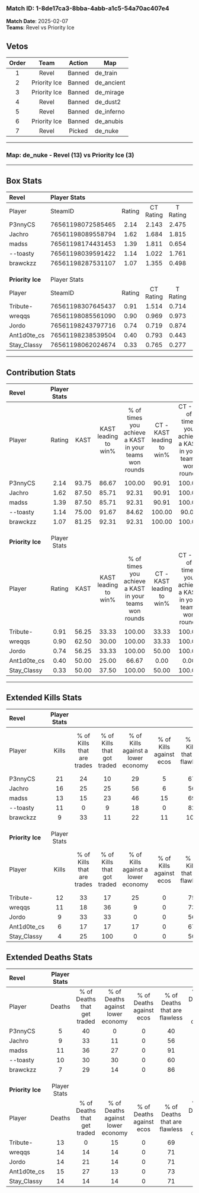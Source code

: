 ### Match ID: 1-8de17ca3-8bba-4abb-a1c5-54a70ac407e4  
**Match Date**: 2025-02-07  
**Teams**: Revel vs Priority Ice  

## Vetos  

| Order | Team | Action | Map |
| :---: | :--: | :----: | --- |
| 1 | Revel | Banned | de_train |
| 2 | Priority Ice | Banned | de_ancient |
| 3 | Priority Ice | Banned | de_mirage |
| 4 | Revel | Banned | de_dust2 |
| 5 | Revel | Banned | de_inferno |
| 6 | Priority Ice | Banned | de_anubis |
| 7 | Revel | Picked | de_nuke |

---  

### **Map**: de_nuke - Revel (13) vs Priority Ice (3)  
---  

## Box Stats  

| **Revel**        | Player Stats      |        |           |          |       |       |       |         |        |      |     |
| :- | :- | :-: | :-: | :-: | :-: | :-: | :-: | :-: | :-: | :-: | :-: |
| Player           | SteamID           | Rating | CT Rating | T Rating | KAST  |  ADR  | Kills | Assists | Deaths | K/D  | HS% |
| P3nnyCS          | 76561198072585465 |  2.14  |   2.143   |  2.475   | 93.75 | 124.8 |  21   |    5    |   5    | 4.20 | 71  |
| Jachro           | 76561198089558794 |  1.62  |   1.684   |  1.815   | 87.50 | 96.4  |  16   |    7    |   9    | 1.78 | 56  |
| madss            | 76561198174431453 |  1.39  |   1.811   |  0.654   | 87.50 | 96.1  |  13   |    7    |   11   | 1.18 | 69  |
| --toasty         | 76561198039591422 |  1.14  |   1.022   |  1.761   | 75.00 | 80.6  |  11   |    2    |   10   | 1.10 | 63  |
| brawckzz         | 76561198287531107 |  1.07  |   1.355   |  0.498   | 81.25 | 48.1  |   9   |    2    |   7    | 1.29 | 33  |
|                  |                   |        |           |          |       |       |       |         |        |      |     |
|                  |                   |        |           |          |       |       |       |         |        |      |     |
|                  |                   |        |           |          |       |       |       |         |        |      |     |
| **Priority Ice** | Player Stats      |        |           |          |       |       |       |         |        |      |     |
| Player           | SteamID           | Rating | CT Rating | T Rating | KAST  |  ADR  | Kills | Assists | Deaths | K/D  | HS% |
| Tribute-         | 76561198307645437 |  0.91  |   1.514   |  0.714   | 56.25 | 68.8  |  12   |    1    |   13   | 0.92 | 50  |
| wreqqs           | 76561198085561090 |  0.90  |   0.969   |  0.973   | 62.50 | 76.6  |  11   |    2    |   14   | 0.79 | 63  |
| Jordo            | 76561198243797716 |  0.74  |   0.719   |  0.874   | 56.25 | 70.3  |   9   |    3    |   14   | 0.64 | 66  |
| Ant1d0te_cs      | 76561198238539504 |  0.40  |   0.793   |  0.443   | 50.00 | 41.8  |   6   |    2    |   15   | 0.40 | 83  |
| Stay_Classy      | 76561198062024674 |  0.33  |   0.765   |  0.277   | 50.00 | 42.7  |   4   |    3    |   14   | 0.29 | 75  |
---  

## Contribution Stats  

| **Revel**        | Player Stats |       |                      |                                                        |                           |                                                             |                          |                                                            |
| :- | :-: | :-: | :-: | :-: | :-: | :-: | :-: | :-: |
| Player           |    Rating    | KAST  | KAST leading to win% | % of times you achieve a KAST in your teams won rounds | CT - KAST leading to win% | CT - % of times you achieve a KAST in your teams won rounds | T - KAST leading to win% | T - % of times you achieve a KAST in your teams won rounds |
| P3nnyCS          |     2.14     | 93.75 |        86.67         |                         100.00                         |           90.91           |                           100.00                            |          75.00           |                           100.00                           |
| Jachro           |     1.62     | 87.50 |        85.71         |                         92.31                          |           90.91           |                           100.00                            |          66.67           |                           66.67                            |
| madss            |     1.39     | 87.50 |        85.71         |                         92.31                          |           90.91           |                           100.00                            |          66.67           |                           66.67                            |
| --toasty         |     1.14     | 75.00 |        91.67         |                         84.62                          |          100.00           |                            90.00                            |          66.67           |                           66.67                            |
| brawckzz         |     1.07     | 81.25 |        92.31         |                         92.31                          |          100.00           |                           100.00                            |          66.67           |                           66.67                            |
|                  |              |       |                      |                                                        |                           |                                                             |                          |                                                            |
|                  |              |       |                      |                                                        |                           |                                                             |                          |                                                            |
|                  |              |       |                      |                                                        |                           |                                                             |                          |                                                            |
| **Priority Ice** | Player Stats |       |                      |                                                        |                           |                                                             |                          |                                                            |
| Player           |    Rating    | KAST  | KAST leading to win% | % of times you achieve a KAST in your teams won rounds | CT - KAST leading to win% | CT - % of times you achieve a KAST in your teams won rounds | T - KAST leading to win% | T - % of times you achieve a KAST in your teams won rounds |
| Tribute-         |     0.91     | 56.25 |        33.33         |                         100.00                         |           33.33           |                           100.00                            |          33.33           |                           100.00                           |
| wreqqs           |     0.90     | 62.50 |        30.00         |                         100.00                         |           33.33           |                           100.00                            |          28.57           |                           100.00                           |
| Jordo            |     0.74     | 56.25 |        33.33         |                         100.00                         |           50.00           |                           100.00                            |          28.57           |                           100.00                           |
| Ant1d0te_cs      |     0.40     | 50.00 |        25.00         |                         66.67                          |           0.00            |                            0.00                             |          33.33           |                           100.00                           |
| Stay_Classy      |     0.33     | 50.00 |        37.50         |                         100.00                         |           50.00           |                           100.00                            |          33.33           |                           100.00                           |
---  

## Extended Kills Stats  

| **Revel**        | Player Stats |                            |                            |                                    |                         |                              |                                 |                                       |                    |           |
| :- | :-: | :-: | :-: | :-: | :-: | :-: | :-: | :-: | :-: | :-: |
| Player           |    Kills     | % of Kills that are trades | % of Kills that got traded | % of Kills against a lower economy | % of Kills against ecos | % of Kills that are flawless | % of Kills that are close duels | % of Kills that are assisted by flash | Pistol Round Kills | AWP Kills |
| P3nnyCS          |      21      |             24             |             10             |                 29                 |            5            |              67              |                0                |                   5                   |         0          |     3     |
| Jachro           |      16      |             25             |             25             |                 56                 |            6            |              56              |                0                |                   0                   |         0          |     2     |
| madss            |      13      |             15             |             23             |                 46                 |           15            |              69              |                8                |                   0                   |         0          |     1     |
| --toasty         |      11      |             0              |             9              |                 18                 |            0            |              82              |                0                |                   9                   |         0          |     2     |
| brawckzz         |      9       |             33             |             11             |                 22                 |           11            |             100              |                0                |                   0                   |         5          |     0     |
|                  |              |                            |                            |                                    |                         |                              |                                 |                                       |                    |           |
|                  |              |                            |                            |                                    |                         |                              |                                 |                                       |                    |           |
|                  |              |                            |                            |                                    |                         |                              |                                 |                                       |                    |           |
| **Priority Ice** | Player Stats |                            |                            |                                    |                         |                              |                                 |                                       |                    |           |
| Player           |    Kills     | % of Kills that are trades | % of Kills that got traded | % of Kills against a lower economy | % of Kills against ecos | % of Kills that are flawless | % of Kills that are close duels | % of Kills that are assisted by flash | Pistol Round Kills | AWP Kills |
| Tribute-         |      12      |             33             |             17             |                 25                 |            0            |              75              |                0                |                   0                   |         0          |     2     |
| wreqqs           |      11      |             18             |             36             |                 9                  |            0            |              73              |                0                |                   0                   |         2          |     4     |
| Jordo            |      9       |             33             |             33             |                 0                  |            0            |              56              |               11                |                   0                   |         0          |     1     |
| Ant1d0te_cs      |      6       |             17             |             17             |                 17                 |            0            |              67              |               17                |                   0                   |         0          |     0     |
| Stay_Classy      |      4       |             25             |            100             |                 0                  |            0            |              50              |                0                |                   0                   |         0          |     1     |
## Extended Deaths Stats  

| **Revel**        | Player Stats |                             |                                   |                          |                               |                            |                           |               |
| :- | :-: | :-: | :-: | :-: | :-: | :-: | :-: | :-: |
| Player           |    Deaths    | % of Deaths that get traded | % of Deaths against lower economy | % of Deaths against ecos | % of Deaths that are flawless | % of Deaths that are close | % of Deaths while blinded | Deaths to AWP |
| P3nnyCS          |      5       |             40              |                 0                 |            0             |              40               |             0              |             0             |       1       |
| Jachro           |      9       |             33              |                11                 |            0             |              56               |             11             |             0             |       1       |
| madss            |      11      |             36              |                27                 |            0             |              91               |             0              |             0             |       0       |
| --toasty         |      10      |             30              |                30                 |            0             |              60               |             10             |             0             |       0       |
| brawckzz         |      7       |             29              |                14                 |            0             |              86               |             0              |             0             |       0       |
|                  |              |                             |                                   |                          |                               |                            |                           |               |
|                  |              |                             |                                   |                          |                               |                            |                           |               |
|                  |              |                             |                                   |                          |                               |                            |                           |               |
| **Priority Ice** | Player Stats |                             |                                   |                          |                               |                            |                           |               |
| Player           |    Deaths    | % of Deaths that get traded | % of Deaths against lower economy | % of Deaths against ecos | % of Deaths that are flawless | % of Deaths that are close | % of Deaths while blinded | Deaths to AWP |
| Tribute-         |      13      |              0              |                15                 |            0             |              69               |             0              |             0             |       1       |
| wreqqs           |      14      |             14              |                14                 |            0             |              71               |             7              |             7             |       2       |
| Jordo            |      14      |             21              |                14                 |            0             |              71               |             0              |             0             |       1       |
| Ant1d0te_cs      |      15      |             27              |                13                 |            0             |              73               |             0              |             7             |       1       |
| Stay_Classy      |      14      |             14              |                14                 |            0             |              71               |             0              |             0             |       0       |
